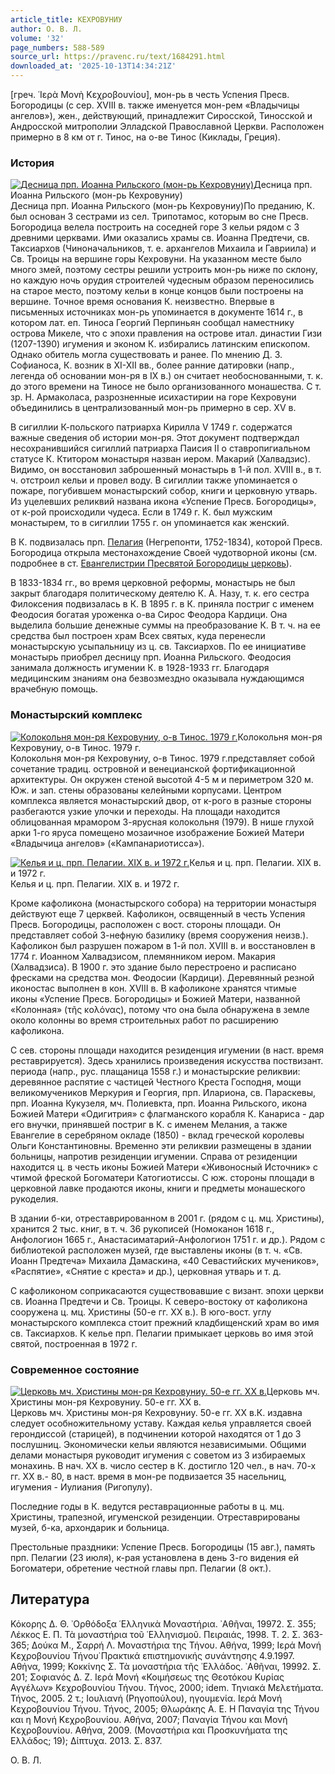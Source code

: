 ```yaml
---
article_title: КЕХРОВУНИУ
author: О. В. Л.
volume: '32'
page_numbers: 588-589
source_url: https://pravenc.ru/text/1684291.html
downloaded_at: '2025-10-13T14:34:21Z'
---
```


[греч. ῾Ιερὰ Μονὴ Κεχροβουνίου], мон-рь в честь Успения Пресв. Богородицы (с сер. XVIII в. также именуется мон-рем «Владычицы ангелов»), жен., действующий, принадлежит Сиросской, Тиносской и Андросской митрополии Элладской Православной Церкви. Расположен примерно в 8 км от г. Тинос, на о-ве Тинос (Киклады, Греция).

### История

[![Десница прп. Иоанна Рильского (мон-рь Кехровуниу)](https://pravenc.ru/data/2014/03/03/1234147492/i200.jpg "Кликните для увеличения картинки")](https://pravenc.ru/data/2014/03/03/1234147492/i400.jpg)Десница прп. Иоанна Рильского (мон-рь Кехровуниу)  
Десница прп. Иоанна Рильского (мон-рь Кехровуниу)По преданию, К. был основан 3 сестрами из сел. Трипотамос, которым во сне Пресв. Богородица велела построить на соседней горе 3 кельи рядом с 3 древними церквами. Ими оказались храмы св. Иоанна Предтечи, св. Таксиархов (Чиноначальников, т. е. архангелов Михаила и Гавриила) и Св. Троицы на вершине горы Кехровуни. На указанном месте было много змей, поэтому сестры решили устроить мон-рь ниже по склону, но каждую ночь орудия строителей чудесным образом переносились на старое место, поэтому кельи в конце концов были построены на вершине. Точное время основания К. неизвестно. Впервые в письменных источниках мон-рь упоминается в документе 1614 г., в котором лат. еп. Тиноса Георгий Перпиньян сообщал наместнику острова Микеле, что с эпохи правления на острове итал. династии Гизи (1207-1390) игумения и эконом К. избирались латинским епископом. Однако обитель могла существовать и ранее. По мнению Д. З. Софианоса, К. возник в XI-XII вв., более ранние датировки (напр., легенда об основании мон-ря в IX в.) он считает необоснованными, т. к. до этого времени на Тиносе не было организованного монашества. С т. зр. Н. Армаколаса, разрозненные исихастирии на горе Кехровуни объединились в централизованный мон-рь примерно в сер. XV в.

В сигиллии К-польского патриарха Кирилла V 1749 г. содержатся важные сведения об истории мон-ря. Этот документ подтверждал несохранившийся сигиллий патриарха Паисия II о ставропигиальном статусе К. Ктитором монастыря назван иером. Макарий (Халвадзис). Видимо, он восстановил заброшенный монастырь в 1-й пол. XVIII в., в т. ч. отстроил кельи и провел воду. В сигиллии также упоминается о пожаре, погубившем монастырский собор, книги и церковную утварь. Из уцелевших реликвий названа икона «Успение Пресв. Богородицы», от к-рой происходили чудеса. Если в 1749 г. К. был мужским монастырем, то в сигиллии 1755 г. он упоминается как женский.

В К. подвизалась прп. [Пелагия](https://pravenc.ru/text/Пелагия.html) (Негрепонти, 1752-1834), которой Пресв. Богородица открыла местонахождение Своей чудотворной иконы (см. подробнее в ст. [Евангелистрии Пресвятой Богородицы церковь](<https://pravenc.ru/text/Евангелистрии Пресвятой Богородицы церковь.html>)).

В 1833-1834 гг., во время церковной реформы, монастырь не был закрыт благодаря политическому деятелю К. А. Назу, т. к. его сестра Филоксения подвизалась в К. В 1895 г. в К. приняла постриг с именем Феодосия богатая уроженка о-ва Сирос Феодора Кардици. Она выделила большие денежные суммы на преобразование К. В т. ч. на ее средства был построен храм Всех святых, куда перенесли монастырскую усыпальницу из ц. св. Таксиархов. По ее инициативе монастырь приобрел десницу прп. Иоанна Рильского. Феодосия занимала должность игумении К. в 1928-1933 гг. Благодаря медицинским знаниям она безвозмездно оказывала нуждающимся врачебную помощь.

### Монастырский комплекс

[![Колокольня мон-ря Кехровуниу, о-в Тинос. 1979 г.](https://pravenc.ru/data/2014/03/03/1234147703/i200.jpg "Кликните для увеличения картинки")](https://pravenc.ru/data/2014/03/03/1234147703/i400.jpg)Колокольня мон-ря Кехровуниу, о-в Тинос. 1979 г.  
Колокольня мон-ря Кехровуниу, о-в Тинос. 1979 г.представляет собой сочетание традиц. островной и венецианской фортификационной архитектуры. Он окружен стеной высотой 4-5 м и периметром 320 м. Юж. и зап. стены образованы келейными корпусами. Центром комплекса является монастырский двор, от к-рого в разные стороны разбегаются узкие улочки и переходы. На площади находится облицованная мрамором 3-ярусная колокольня (1979). В нише глухой арки 1-го яруса помещено мозаичное изображение Божией Матери «Владычица ангелов» («Кампанариотисса»).

[![Келья и ц. прп. Пелагии. XIX в. и 1972 г.](https://pravenc.ru/data/2014/03/03/1234148179/i200.jpg "Кликните для увеличения картинки")](https://pravenc.ru/data/2014/03/03/1234148179/i400.jpg)Келья и ц. прп. Пелагии. XIX в. и 1972 г.  
Келья и ц. прп. Пелагии. XIX в. и 1972 г.

Кроме кафоликона (монастырского собора) на территории монастыря действуют еще 7 церквей. Кафоликон, освященный в честь Успения Пресв. Богородицы, расположен с вост. стороны площади. Он представляет собой 3-нефную базилику (время сооружения неизв.). Кафоликон был разрушен пожаром в 1-й пол. XVIII в. и восстановлен в 1774 г. Иоанном Халвадзисом, племянником иером. Макария (Халвадзиса). В 1900 г. это здание было перестроено и расписано фресками на средства мон. Феодосии (Кардици). Деревянный резной иконостас выполнен в кон. XVIII в. В кафоликоне хранятся чтимые иконы «Успение Пресв. Богородицы» и Божией Матери, названной «Колонная» (τῆς κολόνας), потому что она была обнаружена в земле около колонны во время строительных работ по расширению кафоликона.

С сев. стороны площади находится резиденция игумении (в наст. время реставрируется). Здесь хранились произведения искусства поствизант. периода (напр., рус. плащаница 1558 г.) и монастырские реликвии: деревянное распятие с частицей Честного Креста Господня, мощи великомучеников Меркурия и Георгия, прп. Илариона, св. Параскевы, прп. Иоанна Кукузеля, мч. Полиевкта, прп. Иоанна Рильского, икона Божией Матери «Одигитрия» с флагманского корабля К. Канариса - дар его внучки, принявшей постриг в К. с именем Мелания, а также Евангелие в серебряном окладе (1850) - вклад греческой королевы Ольги Константиновны. Временно эти реликвии размещены в здании больницы, напротив резиденции игумении. Справа от резиденции находится ц. в честь иконы Божией Матери «Живоносный Источник» с чтимой фреской Богоматери Катогиотиссы. С юж. стороны площади в церковной лавке продаются иконы, книги и предметы монашеского рукоделия.

В здании б-ки, отреставрированном в 2001 г. (рядом с ц. мц. Христины), хранится 2 тыс. книг, в т. ч. 36 рукописей (Номоканон 1618 г., Анфологион 1665 г., Анастасиматарий-Анфологион 1751 г. и др.). Рядом с библиотекой расположен музей, где выставлены иконы (в т. ч. «Св. Иоанн Предтеча» Михаила Дамаскина, «40 Севастийских мучеников», «Распятие», «Снятие с креста» и др.), церковная утварь и т. д.

С кафоликоном соприкасаются существовавшие с визант. эпохи церкви св. Иоанна Предтечи и Св. Троицы. К северо-востоку от кафоликона сооружена ц. мц. Христины (50-е гг. ХХ в.). В юго-вост. углу монастырского комплекса стоит прежний кладбищенский храм во имя св. Таксиархов. К келье прп. Пелагии примыкает церковь во имя этой святой, построенная в 1972 г.

### Современное состояние

[![Церковь мч. Христины мон-ря Кехровуниу. 50-е гг. XX в.](https://pravenc.ru/data/2014/03/03/1234147783/i200.jpg "Кликните для увеличения картинки")](https://pravenc.ru/data/2014/03/03/1234147783/i400.jpg)Церковь мч. Христины мон-ря Кехровуниу. 50-е гг. XX в.  
Церковь мч. Христины мон-ря Кехровуниу. 50-е гг. XX в.К. издавна следует особножительному уставу. Каждая келья управляется своей герондиссой (старицей), в подчинении которой находятся от 1 до 3 послушниц. Экономически кельи являются независимыми. Общими делами монастыря руководит игумения с советом из 3 избираемых монахинь. В нач. ХХ в. число сестер в К. достигло 120 чел., в нач. 70-х гг. XX в.- 80, в наст. время в мон-ре подвизается 35 насельниц, игумения - Иулиания (Ригопулу).

Последние годы в К. ведутся реставрационные работы в ц. мц. Христины, трапезной, игуменской резиденции. Отреставрированы музей, б-ка, архондарик и больница.

Престольные праздники: Успение Пресв. Богородицы (15 авг.), память прп. Пелагии (23 июля), к-рая установлена в день 3-го видения ей Богоматери, обретение честной главы прп. Пелагии (8 окт.).

## Литература

Κόκορης Δ. Θ. ᾿Ορθόδοξα ῾Ελληνικὰ Μοναστήρια. ᾿Αθῆναι, 19972. Σ. 355; Λέκκος Ε. Π. Τὰ μοναστήρια τοῦ ῾Ελληνισμοῦ. Πειραιάς, 1998. Τ. 2. Σ. 363-365; Δούκα Μ., Σαρρή Λ. Μοναστήρια της Τήνου. Αθήνα, 1999; Ιερά Μονή Κεχροβουνίου Τήνου̇ Πρακτικά επιστημονικής συνάντησης 4.9.1997. Αθήνα, 1999; Κοκκίνης Σ. Τὰ μοναστήρια τῆς ῾Ελλάδος. ᾿Αθῆναι, 19992. Σ. 201; Σοφιανός Δ. Ζ. Ιερά Μονή «Κοιμήσεως της Θεοτόκου Κυρίας Αγγέλων» Κεχροβουνίου Τήνου. Τήνος, 2000; idem. Τηνιακά Μελετήματα. Τήνος, 2005. 2 τ.; Ιουλιανή (Ρηγοπούλου), ηγουμενία. Ιερά Μονή Κεχροβουνίου Τήνου. Τήνος, 2005; Θλωράκης Α. Ε. Η Παναγία της Τήνου και η Μονή Κεχροβουνίου. Αθήνα, 2007; Παναγία Τήνου και Μονή Κεχροβουνίου. Αθήνα, 2009. (Μοναστήρια και Προσκυνήματα της Ελλάδος; 19); Δίπτυχα. 2013. Σ. 837.

О. В. Л.
